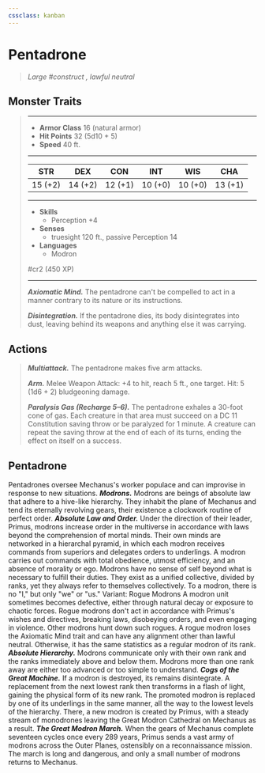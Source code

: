 ```yaml
---
cssclass: kanban
---
```


# Pentadrone
>*Large #construct , lawful neutral*
## Monster Traits
>___
>- **Armor Class** 16 (natural armor)
>- **Hit Points** 32 (5d10 + 5)
>- **Speed** 40 ft.
>___
>|STR|DEX|CON|INT|WIS|CHA|
>|:---:|:---:|:---:|:---:|:---:|:---:|
>|15 (+2)|14 (+2)|12 (+1)|10 (+0)|10 (+0)|13 (+1)|
>___
>- **Skills**
>	 - Perception +4
>- **Senses**
>	 - truesight 120 ft., passive Perception 14
>- **Languages**
>	 - Modron
>
> #cr2 (450 XP)
>___
>***Axiomatic Mind.*** The pentadrone can't be compelled to act in a manner contrary to its nature or its instructions.  
>
>***Disintegration.*** If the pentadrone dies, its body disintegrates into dust, leaving behind its weapons and anything else it was carrying.  
>
## Actions
>***Multiattack.*** The pentadrone makes five arm attacks.  
>
>***Arm.*** Melee Weapon Attack: +4 to hit, reach 5 ft., one target. Hit: 5 (1d6 + 2) bludgeoning damage.  
>
>***Paralysis Gas (Recharge 5–6).*** The pentadrone exhales a 30-foot cone of gas. Each creature in that area must succeed on a DC 11 Constitution saving throw or be paralyzed for 1 minute. A creature can repeat the saving throw at the end of each of its turns, ending the effect on itself on a success.
## Pentadrone
Pentadrones oversee Mechanus's worker populace and can improvise in response to new situations.
***Modrons.*** Modrons are beings of absolute law that adhere to a hive-like hierarchy. They inhabit the plane of Mechanus and tend its eternally revolving gears, their existence a clockwork routine of perfect order.
***Absolute Law and Order.***  Under the direction of their leader, Primus, modrons increase order in the multiverse in accordance with laws beyond the comprehension of mortal minds. Their own minds are networked in a hierarchal pyramid, in which each modron receives commands from superiors and delegates orders to underlings. A modron carries out commands with total obedience, utmost efficiency, and an absence of morality or ego. Modrons have no sense of self beyond what is necessary to fulfill their duties. They exist as a unified collective, divided by ranks, yet they always refer to themselves collectively. To a modron, there is no "I," but only "we" or "us."
Variant: Rogue Modrons
A modron unit sometimes becomes defective, either through natural decay or exposure to chaotic forces. Rogue modrons don't act in accordance with Primus's wishes and directives, breaking laws, disobeying orders, and even engaging in violence. Other modrons hunt down such rogues.
A rogue modron loses the Axiomatic Mind trait and can have any alignment other than lawful neutral. Otherwise, it has the same statistics as a regular modron of its rank.
***Absolute Hierarchy.***  Modrons communicate only with their own rank and the ranks immediately above and below them. Modrons more than one rank away are either too advanced or too simple to understand.
***Cogs of the Great Machine.***  If a modron is destroyed, its remains disintegrate. A replacement from the next lowest rank then transforms in a flash of light, gaining the physical form of its new rank. The promoted modron is replaced by one of its underlings in the same manner, all the way to the lowest levels of the hierarchy. There, a new modron is created by Primus, with a steady stream of monodrones leaving the Great Modron Cathedral on Mechanus as a result.
***The Great Modron March.***  When the gears of Mechanus complete seventeen cycles once every 289 years, Primus sends a vast army of modrons across the Outer Planes, ostensibly on a reconnaissance mission. The march is long and dangerous, and only a small number of modrons returns to Mechanus.